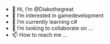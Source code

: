 - 👋 Hi, I’m @Diakothegreat
- 👀 I’m interested in gamedevelopment
- 🌱 I’m currently learning c#
- 💞️ I’m looking to collaborate on ...
- 📫 How to reach me ...

<!---
Diakothegreat/Diakothegreat is a ✨ special ✨ repository because its `README.md` (this file) appears on your GitHub profile.
You can click the Preview link to take a look at your changes.
--->
